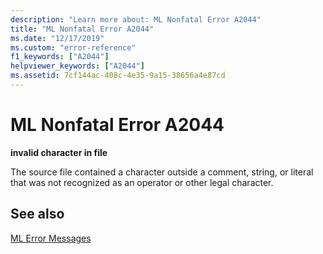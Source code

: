 ```yaml
---
description: "Learn more about: ML Nonfatal Error A2044"
title: "ML Nonfatal Error A2044"
ms.date: "12/17/2019"
ms.custom: "error-reference"
f1_keywords: ["A2044"]
helpviewer_keywords: ["A2044"]
ms.assetid: 7cf144ac-408c-4e35-9a15-38656a4e87cd
---
```

# ML Nonfatal Error A2044

**invalid character in file**

The source file contained a character outside a comment, string, or literal that was not recognized as an operator or other legal character.

## See also

[ML Error Messages](ml-error-messages.md)
